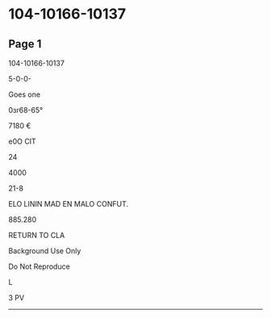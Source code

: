 # 104-10166-10137

## Page 1

104-10166-10137

5-0-0-

Goes one

0зr68-65°

7180 €

e0O CIT

24

4000

21-8

ELO LININ MAD EN MALO CONFUT.

885.280

RETURN TO CLA

Background Use Only

Do Not Reproduce

L

3 PV

---

